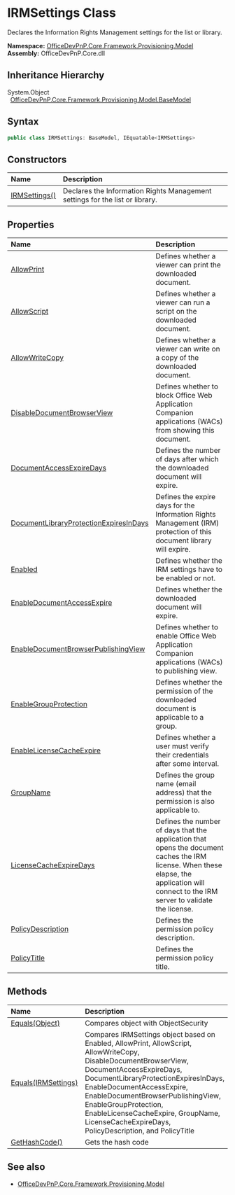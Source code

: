 # IRMSettings Class
 Declares the Information Rights Management settings for the list or library.   

**Namespace:** [OfficeDevPnP.Core.Framework.Provisioning.Model](OfficeDevPnP.Core.Framework.Provisioning.Model.md)  
**Assembly:** OfficeDevPnP.Core.dll  
## Inheritance Hierarchy
System.Object  
&ensp;[OfficeDevPnP.Core.Framework.Provisioning.Model.BaseModel](OfficeDevPnP.Core.Framework.Provisioning.Model.BaseModel.md)  
## Syntax
```C#
public class IRMSettings: BaseModel, IEquatable<IRMSettings>
```
## Constructors
|**Name**|**Description**|
|:-----|:-----|
| [IRMSettings()](OfficeDevPnP.Core.Framework.Provisioning.Model.IRMSettings.ctor1.md) |  Declares the Information Rights Management settings for the list or library. 
## Properties
|**Name**|**Description**|
|:-----|:-----|
| [AllowPrint](OfficeDevPnP.Core.Framework.Provisioning.Model.IRMSettings.AllowPrint.md) | Defines whether a viewer can print the downloaded document.
| [AllowScript](OfficeDevPnP.Core.Framework.Provisioning.Model.IRMSettings.AllowScript.md) | Defines whether a viewer can run a script on the downloaded document.
| [AllowWriteCopy](OfficeDevPnP.Core.Framework.Provisioning.Model.IRMSettings.AllowWriteCopy.md) | Defines whether a viewer can write on a copy of the downloaded document.
| [DisableDocumentBrowserView](OfficeDevPnP.Core.Framework.Provisioning.Model.IRMSettings.DisableDocumentBrowserView.md) | Defines whether to block Office Web Application Companion applications (WACs) from showing this document.
| [DocumentAccessExpireDays](OfficeDevPnP.Core.Framework.Provisioning.Model.IRMSettings.DocumentAccessExpireDays.md) | Defines the number of days after which the downloaded document will expire.
| [DocumentLibraryProtectionExpiresInDays](OfficeDevPnP.Core.Framework.Provisioning.Model.IRMSettings.DocumentLibraryProtectionExpiresInDays.md) | Defines the expire days for the Information Rights Management (IRM) protection of this document library will expire.
| [Enabled](OfficeDevPnP.Core.Framework.Provisioning.Model.IRMSettings.Enabled.md) | Defines whether the IRM settings have to be enabled or not.
| [EnableDocumentAccessExpire](OfficeDevPnP.Core.Framework.Provisioning.Model.IRMSettings.EnableDocumentAccessExpire.md) | Defines whether the downloaded document will expire.
| [EnableDocumentBrowserPublishingView](OfficeDevPnP.Core.Framework.Provisioning.Model.IRMSettings.EnableDocumentBrowserPublishingView.md) | Defines whether to enable Office Web Application Companion applications (WACs) to publishing view.
| [EnableGroupProtection](OfficeDevPnP.Core.Framework.Provisioning.Model.IRMSettings.EnableGroupProtection.md) | Defines whether the permission of the downloaded document is applicable to a group.
| [EnableLicenseCacheExpire](OfficeDevPnP.Core.Framework.Provisioning.Model.IRMSettings.EnableLicenseCacheExpire.md) | Defines whether a user must verify their credentials after some interval.
| [GroupName](OfficeDevPnP.Core.Framework.Provisioning.Model.IRMSettings.GroupName.md) | Defines the group name (email address) that the permission is also applicable to.
| [LicenseCacheExpireDays](OfficeDevPnP.Core.Framework.Provisioning.Model.IRMSettings.LicenseCacheExpireDays.md) | Defines the number of days that the application that opens the document caches the IRM license. When these elapse, the application will connect to the IRM server to validate the license.
| [PolicyDescription](OfficeDevPnP.Core.Framework.Provisioning.Model.IRMSettings.PolicyDescription.md) | Defines the permission policy description.
| [PolicyTitle](OfficeDevPnP.Core.Framework.Provisioning.Model.IRMSettings.PolicyTitle.md) | Defines the permission policy title.
## Methods
|**Name**|**Description**|
|:-----|:-----|
| [Equals(Object)](OfficeDevPnP.Core.Framework.Provisioning.Model.IRMSettings.3520ddbb.md) | Compares object with ObjectSecurity
| [Equals(IRMSettings)](OfficeDevPnP.Core.Framework.Provisioning.Model.IRMSettings.ee183aec.md) | Compares IRMSettings object based on Enabled, AllowPrint, AllowScript, AllowWriteCopy, DisableDocumentBrowserView, DocumentAccessExpireDays, DocumentLibraryProtectionExpiresInDays, EnableDocumentAccessExpire, EnableDocumentBrowserPublishingView, EnableGroupProtection, EnableLicenseCacheExpire, GroupName, LicenseCacheExpireDays, PolicyDescription, and PolicyTitle
| [GetHashCode()](OfficeDevPnP.Core.Framework.Provisioning.Model.IRMSettings.1c6872bd.md) | Gets the hash code
## See also
- [OfficeDevPnP.Core.Framework.Provisioning.Model](OfficeDevPnP.Core.Framework.Provisioning.Model.md)
